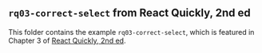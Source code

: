 ## `rq03-correct-select` from React Quickly, 2nd ed

This folder contains the example `rq03-correct-select`, which is featured in Chapter 3 of [React Quickly, 2nd ed](https://reactquickly.dev).
